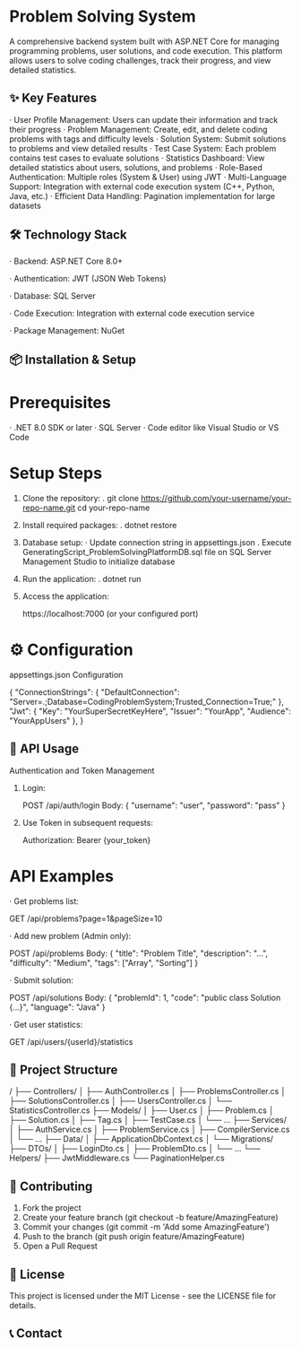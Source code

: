 # Problem Solving System

A comprehensive backend system built with ASP.NET Core for managing programming problems, user solutions, and code execution. This platform allows users to solve coding challenges, track their progress, and view detailed statistics.

## ✨ Key Features

· User Profile Management: Users can update their information and track their progress
· Problem Management: Create, edit, and delete coding problems with tags and difficulty levels
· Solution System: Submit solutions to problems and view detailed results
· Test Case System: Each problem contains test cases to evaluate solutions
· Statistics Dashboard: View detailed statistics about users, solutions, and problems
· Role-Based Authentication: Multiple roles (System & User) using JWT
· Multi-Language Support: Integration with external code execution system (C++, Python, Java, etc.)
· Efficient Data Handling: Pagination implementation for large datasets

## 🛠 Technology Stack

· Backend: ASP.NET Core 8.0+

· Authentication: JWT (JSON Web Tokens)

· Database: SQL Server

· Code Execution: Integration with external code execution service

· Package Management: NuGet


## 📦 Installation & Setup

# Prerequisites

· .NET 8.0 SDK or later
· SQL Server
· Code editor like Visual Studio or VS Code

# Setup Steps

1. Clone the repository:
   . git clone https://github.com/your-username/your-repo-name.git
   cd your-repo-name
   
2. Install required packages:
   . dotnet restore
   
3. Database setup:
   · Update connection string in appsettings.json
   . Execute GeneratingScript_ProblemSolvingPlatformDB.sql file on SQL Server Management Studio to initialize database
   
5. Run the application:
   . dotnet run
   
6. Access the application:
  
   https://localhost:7000 (or your configured port)
   
# ⚙️ Configuration

appsettings.json Configuration

{
  "ConnectionStrings": {
    "DefaultConnection": "Server=.;Database=CodingProblemSystem;Trusted_Connection=True;"
  },
  "Jwt": {
    "Key": "YourSuperSecretKeyHere",
    "Issuer": "YourApp",
    "Audience": "YourAppUsers"
  },
}

## 🚀 API Usage

Authentication and Token Management

1. Login:
  
   POST /api/auth/login
   Body: { "username": "user", "password": "pass" }
   
2. Use Token in subsequent requests:
  
   Authorization: Bearer {your_token}
   
# API Examples

· Get problems list:
 
  GET /api/problems?page=1&pageSize=10
  
· Add new problem (Admin only):
 
  POST /api/problems
  Body: { "title": "Problem Title", "description": "...", "difficulty": "Medium", "tags": ["Array", "Sorting"] }
  
· Submit solution:
 
  POST /api/solutions
  Body: { "problemId": 1, "code": "public class Solution {...}", "language": "Java" }
  
· Get user statistics:
 
  GET /api/users/{userId}/statistics
  
## 📁 Project Structure

/
├── Controllers/
│   ├── AuthController.cs
│   ├── ProblemsController.cs
│   ├── SolutionsController.cs
│   ├── UsersController.cs
│   └── StatisticsController.cs
├── Models/
│   ├── User.cs
│   ├── Problem.cs
│   ├── Solution.cs
│   ├── Tag.cs
│   ├── TestCase.cs
│   └── ...
├── Services/
│   ├── AuthService.cs
│   ├── ProblemService.cs
│   ├── CompilerService.cs
│   └── ...
├── Data/
│   ├── ApplicationDbContext.cs
│   └── Migrations/
├── DTOs/
│   ├── LoginDto.cs
│   ├── ProblemDto.cs
│   └── ...
└── Helpers/
    ├── JwtMiddleware.cs
    └── PaginationHelper.cs
## 🤝 Contributing

1. Fork the project
2. Create your feature branch (git checkout -b feature/AmazingFeature)
3. Commit your changes (git commit -m 'Add some AmazingFeature')
4. Push to the branch (git push origin feature/AmazingFeature)
5. Open a Pull Request

## 📄 License

This project is licensed under the MIT License - see the LICENSE file for details.

## 📞 Contact
